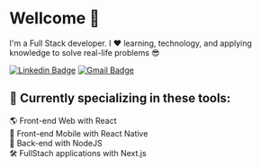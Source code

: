 # Wellcome 👋

I'm a Full Stack developer. I ❤️ learning, technology, and applying knowledge to solve real-life problems 😎

[![Linkedin Badge](https://img.shields.io/badge/LinkedIn-0077B5?style=for-the-badge&logo=linkedin&logoColor=white)](https://linkedin.com/in/felipe-creator/) 
[![Gmail Badge](https://img.shields.io/badge/felipesscreator@gmail.com-D14836?style=for-the-badge&logo=gmail&logoColor=white)](mailto:felipesscreator@gmail.com)

## 🧰 Currently specializing in these tools:

🌎 Front-end Web with React \
📲 Front-end Mobile with React Native \
📡 Back-end with NodeJS \
🛠️ FullStach applications with Next.js 

